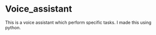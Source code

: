 # Voice_assistant
This is a voice assistant which perform specific tasks. I made this using python.
